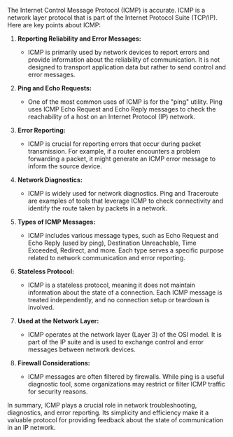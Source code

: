 The Internet Control Message Protocol (ICMP) is accurate. ICMP is a network layer protocol that is part of the Internet Protocol Suite (TCP/IP). Here are key points about ICMP:

1. **Reporting Reliability and Error Messages:**
   - ICMP is primarily used by network devices to report errors and provide information about the reliability of communication. It is not designed to transport application data but rather to send control and error messages.

2. **Ping and Echo Requests:**
   - One of the most common uses of ICMP is for the "ping" utility. Ping uses ICMP Echo Request and Echo Reply messages to check the reachability of a host on an Internet Protocol (IP) network.

3. **Error Reporting:**
   - ICMP is crucial for reporting errors that occur during packet transmission. For example, if a router encounters a problem forwarding a packet, it might generate an ICMP error message to inform the source device.

4. **Network Diagnostics:**
   - ICMP is widely used for network diagnostics. Ping and Traceroute are examples of tools that leverage ICMP to check connectivity and identify the route taken by packets in a network.

5. **Types of ICMP Messages:**
   - ICMP includes various message types, such as Echo Request and Echo Reply (used by ping), Destination Unreachable, Time Exceeded, Redirect, and more. Each type serves a specific purpose related to network communication and error reporting.

6. **Stateless Protocol:**
   - ICMP is a stateless protocol, meaning it does not maintain information about the state of a connection. Each ICMP message is treated independently, and no connection setup or teardown is involved.

7. **Used at the Network Layer:**
   - ICMP operates at the network layer (Layer 3) of the OSI model. It is part of the IP suite and is used to exchange control and error messages between network devices.

8. **Firewall Considerations:**
   - ICMP messages are often filtered by firewalls. While ping is a useful diagnostic tool, some organizations may restrict or filter ICMP traffic for security reasons.

In summary, ICMP plays a crucial role in network troubleshooting, diagnostics, and error reporting. Its simplicity and efficiency make it a valuable protocol for providing feedback about the state of communication in an IP network.
